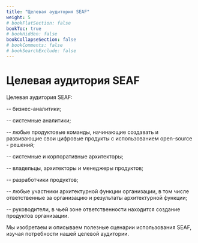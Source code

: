 ```yaml
---
title: "Целевая аудитория SEAF"
weight: 5
# bookFlatSection: false
bookToc: true
# bookHidden: false
bookCollapseSection: false
# bookComments: false
# bookSearchExclude: false
---
```


# Целевая аудитория SEAF

Целевая аудитория SEAF:

-- бизнес-аналитики;

-- системные аналитики;

-- любые продуктовые команды, начинающие создавать и развивающие свои цифровые продукты с использованием open-source - решений;

-- системные и корпоративные архитекторы;

-- владельцы, архитекторы и менеджеры продуктов;

-- разработчики продуктов;

-- любые участники архитектурной функции организации, в том числе ответственные за организацию и результаты архитектурной функции;

-- руководители, в чьей зоне ответственности находится создание продуктов организации.


Мы изобретаем и описываем полезные сценарии использования SEAF, изучая потребности нашей целевой аудитории.